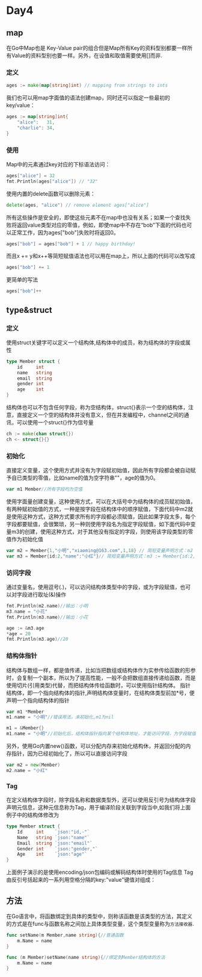 # Day4

## map
在Go中Map也是 Key-Value pair的组合但是Map所有Key的资料型别都要一样所有Value的资料型别也要一样。另外，在设值和取值需要使用[]而非.
### 定义
```go
ages := make(map[string]int) // mapping from strings to ints
```
我们也可以用map字面值的语法创建map，同时还可以指定一些最初的key/value：
```go
ages := map[string]int{
    "alice":   31,
    "charlie": 34,
}
```
### 使用

Map中的元素通过key对应的下标语法访问：
```go
ages["alice"] = 32
fmt.Println(ages["alice"]) // "32"
```
使用内置的delete函数可以删除元素：
```go
delete(ages, "alice") // remove element ages["alice"]
```
所有这些操作是安全的，即使这些元素不在map中也没有关系；如果一个查找失败将返回value类型对应的零值，例如，即使map中不存在“bob”下面的代码也可以正常工作，因为ages["bob"]失败时将返回0。

```go
ages["bob"] = ages["bob"] + 1 // happy birthday!
```
而且x += y和x++等简短赋值语法也可以用在map上，所以上面的代码可以改写成

```go
ages["bob"] += 1
```
更简单的写法
```go
ages["bob"]++
```


## type&struct

### 定义
使用struct关键字可以定义一个结构体,结构体中的成员，称为结构体的字段或属性
```go
type Member struct {
    id     int
    name   string
    email  string
    gender int
    age    int
}
```
结构体也可以不包含任何字段，称为空结构体，struct{}表示一个空的结构体，注意，直接定义一个空的结构体并没有意义，但在并发编程中，channel之间的通讯，可以使用一个struct{}作为信号量
```go
ch := make(chan struct{})
ch <- struct{}{}
```

### 初始化
直接定义变量，这个使用方式并没有为字段赋初始值，因此所有字段都会被自动赋予自已类型的零值，比如name的值为空字符串""，age的值为0。
```go
var m1 Member//所有字段均为空值
```
使用字面量创建变量，这种使用方式，可以在大括号中为结构体的成员赋初始值，有两种赋初始值的方式，一种是按字段在结构体中的顺序赋值，下面代码中m2就是使用这种方式，这种方式要求所有的字段都必须赋值，因此如果字段太多，每个字段都要赋值，会很繁琐，另一种则使用字段名为指定字段赋值，如下面代码中变量m3的创建，使用这种方式，对于其他没有指定的字段，则使用该字段类型的零值作为初始化值

```go
var m2 = Member{1,"小明","xiaoming@163.com",1,18} // 简短变量声明方式：m2 := Member{1,"小明","xiaoming@163.com",1,18}
var m3 = Member{id:2,"name":"小红"}// 简短变量声明方式：m3 := Member{id:2,"name":"小红"}
```

### 访问字段
通过变量名，使用逗号(.)，可以访问结构体类型中的字段，或为字段赋值，也可以对字段进行取址(&)操作
```go
fmt.Println(m2.name)//输出：小明
m3.name = "小花"
fmt.Println(m3.name)//输出：小花

age := &m3.age
*age = 20
fmt.Println(m3.age)//20
```

### 结构体指针
结构体与数组一样，都是值传递，比如当把数组或结构体作为实参传给函数的形参时，会复制一个副本，所以为了提高性能，一般不会把数组直接传递给函数，而是使用切片(引用类型)代替，而把结构体传给函数时，可以使用指针结构体。
指针结构体，即一个指向结构体的指针,声明结构体变量时，在结构体类型前加*号，便声明一个指向结构体的指针
```go
var m1 *Member
m1.name = "小明"//错误用法，未初始化,m1为nil

m1 = &Member{}
m1.name = "小明"//初始化后，结构体指针指向某个结构体地址，才能访问字段，为字段赋值。
```
另外，使用Go内置new()函数，可以分配内存来初始化结构休，并返回分配的内存指针，因为已经初始化了，所以可以直接访问字段
```go
var m2 = new(Member)
m2.name = "小红"
```

### Tag
在定义结构体字段时，除字段名称和数据类型外，还可以使用反引号为结构体字段声明元信息，这种元信息称为Tag，用于编译阶段关联到字段当中,如我们将上面例子中的结构体修改为

```go
type Member struct {
    Id     int    `json:"id,-"`
    Name   string `json:"name"`
    Email  string `json:"email"`
    Gender int    `json:"gender,"`
    Age    int    `json:"age"`
}
```

上面例子演示的是使用encoding/json包编码或解码结构体时使用的Tag信息
Tag由反引号括起来的一系列用空格分隔的key:"value"键值对组成：



## 方法
在Go语言中，将函数绑定到具体的类型中，则称该函数是该类型的方法，其定义的方式是在func与函数名称之间加上具体类型变量，这个类型变量称为`方法接收器`.

```go
func setName(m Member,name string){//普通函数
    m.Name = name
}

func (m Member)setName(name string){//绑定到Member结构体的方法
    m.Name = name
}
```
